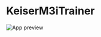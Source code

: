 # KeiserM3iTrainer


![App preview](https://raw.githubusercontent.com/fordc5/KeiserM3iTrainer/master/path/to/img.png)

